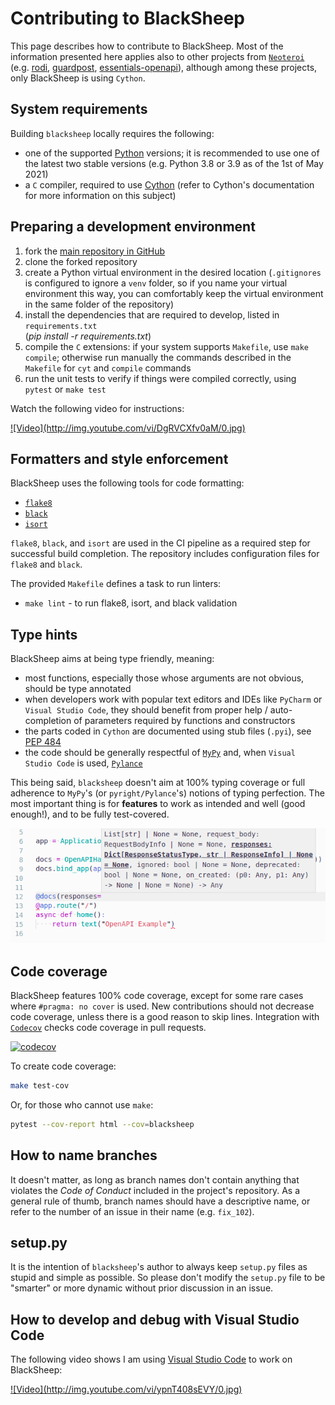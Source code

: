 # Contributing to BlackSheep

This page describes how to contribute to BlackSheep. Most of the information
presented here applies also to other projects from
[`Neoteroi`](https://github.com/Neoteroi) (e.g.
[rodi](https://github.com/Neoteroi/rodi),
[guardpost](https://github.com/Neoteroi/guardpost),
[essentials-openapi](https://github.com/Neoteroi/essentials-openapi)), although
among these projects, only BlackSheep is using `Cython`.

## System requirements

Building `blacksheep` locally requires the following:

* one of the supported [Python](https://www.python.org/downloads/) versions; it
  is recommended to use one of the latest two stable versions (e.g. Python 3.8
  or 3.9 as of the 1st of May 2021)
* a `C` compiler, required to use
  [Cython](https://cython.readthedocs.io/en/latest/src/quickstart/install.html)
  (refer to Cython's documentation for more information on this subject)

## Preparing a development environment

1. fork the [main repository in GitHub](https://github.com/Neoteroi/BlackSheep)
1. clone the forked repository
1. create a Python virtual environment in the desired location (`.gitignores`
   is configured to ignore a `venv` folder, so if you name your virtual
   environment this way, you can comfortably keep the virtual environment in
   the same folder of the repository)
1. install the dependencies that are required to develop, listed in
   `requirements.txt` <br />(_pip install -r requirements.txt_)
1. compile the `C` extensions: if your system supports `Makefile`, use
   `make compile`; otherwise run manually the commands described in the
   `Makefile` for `cyt` and `compile` commands
1. run the unit tests to verify if things were compiled correctly, using
   `pytest` or `make test`

Watch the following video for instructions:

<a href="https://youtu.be/DgRVCXfv0aM" title="How to build BlackSheep" target="_blank">
![Video](http://img.youtube.com/vi/DgRVCXfv0aM/0.jpg)
</a>

## Formatters and style enforcement

BlackSheep uses the following tools for code formatting:

* [`flake8`](https://flake8.pycqa.org/en/latest/)
* [`black`](https://github.com/psf/black)
* [`isort`](https://github.com/PyCQA/isort)

`flake8`, `black`, and `isort` are used in the CI pipeline as a
required step for successful build completion.
The repository includes configuration files for `flake8` and `black`.

The provided `Makefile` defines a task to run linters:

* `make lint` - to run flake8, isort, and black validation

## Type hints

BlackSheep aims at being type friendly, meaning:

* most functions, especially those whose arguments are not obvious, should be
  type annotated
* when developers work with popular text editors and IDEs like `PyCharm` or
  `Visual Studio Code`, they should benefit from proper help / auto-completion
  of parameters required by functions and constructors
* the parts coded in `Cython` are documented using stub files (`.pyi`), see
  [PEP
  484](https://www.python.org/dev/peps/pep-0484/#storing-and-distributing-stub-files)
* the code should be generally respectful of
  [`MyPy`](https://mypy.readthedocs.io/en/stable/index.html) and, when `Visual
  Studio Code` is used,
  [`Pylance`](https://marketplace.visualstudio.com/items?itemName=ms-python.vscode-pylance)

This being said, `blacksheep` doesn't aim at 100% typing coverage or full
adherence to `MyPy`'s (or `pyright/Pylance`'s) notions of typing perfection.
The most important thing is for **features** to work as intended and well (good
enough!), and to be fully test-covered.

![Type hints](./img/openapi-docs-type-hints.png)

## Code coverage

BlackSheep features 100% code coverage, except for some rare cases where
`#pragma: no cover` is used. New contributions should not decrease code
coverage, unless there is a good reason to skip lines. Integration with
[`Codecov`](https://app.codecov.io/gh/Neoteroi/BlackSheep) checks code coverage
in pull requests.

[![codecov](https://codecov.io/gh/Neoteroi/BlackSheep/branch/master/graph/badge.svg?token=Nzi29L0Eg1)](https://codecov.io/gh/Neoteroi/BlackSheep)

To create code coverage:

```bash
make test-cov
```

Or, for those who cannot use `make`:

```bash
pytest --cov-report html --cov=blacksheep
```

## How to name branches

It doesn't matter, as long as branch names don't contain anything that violates
the _Code of Conduct_ included in the project's repository. As a general rule
of thumb, branch names should have a descriptive name, or refer to the number
of an issue in their name (e.g. `fix_102`).

## setup.py

It is the intention of `blacksheep`'s author to always keep `setup.py` files as
stupid and simple as possible. So please don't modify the `setup.py` file to
be "smarter" or more dynamic without prior discussion in an issue.

## How to develop and debug with Visual Studio Code

The following video shows I am using [Visual Studio Code](https://code.visualstudio.com)
to work on BlackSheep:

<a href="https://youtu.be/ypnT408sEVY" title="Using Visual Studio Code" target="_blank">
![Video](http://img.youtube.com/vi/ypnT408sEVY/0.jpg)
</a>
